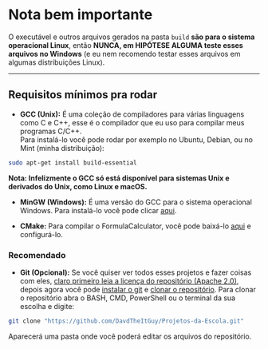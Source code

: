 # Nota bem importante
O executável e outros arquivos gerados na pasta `build` **são para o sistema operacional Linux**, então **NUNCA, em HIPÓTESE ALGUMA teste esses arquivos no Windows** (e eu nem recomendo testar esses arquivos em algumas distribuições Linux).

---

## Requisitos mínimos pra rodar
- **GCC (Unix):** É uma coleção de compiladores para várias linguagens como C e C++, esse é o compilador que eu uso para compilar meus programas C/C++.  
Para instalá-lo você pode rodar por exemplo no Ubuntu, Debian, ou no Mint (minha distribuição):
```bash
sudo apt-get install build-essential
```  
**Nota: Infelizmente o GCC só está disponível para sistemas Unix e derivados do Unix, como Linux e macOS.**  

- **MinGW (Windows):** É uma versão do GCC para o sistema operacional Windows. Para instalá-lo você pode clicar [aqui](https://sourceforge.net/projects/mingw/).

- **CMake:** Para compilar o FormulaCalculator, você pode baixá-lo [aqui](https://cmake.org/) e configurá-lo.
### Recomendado
- **Git (Opcional):** Se você quiser ver todos esses projetos e fazer coisas com eles, [claro primeiro leia a licença do repositório (Apache 2.0)](https://github.com/DavdTheItGuy/Projetos-da-Escola/blob/main/LICENSE), depois agora você pode [instalar o git](https://git-scm.com/downloads) e [clonar o repositório](https://git-scm.com/docs/git-clone). Para clonar o repositório abra o BASH, CMD, PowerShell ou o terminal da sua escolha e digite:
```bash
git clone "https://github.com/DavdTheItGuy/Projetos-da-Escola.git"
```
Aparecerá uma pasta onde você poderá editar os arquivos do repositório.
